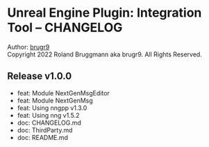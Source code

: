 # Unreal Engine Plugin: Integration Tool &ndash; CHANGELOG

Author: [brugr9](https://www.unrealengine.com/marketplace/profile/brugr9)
<br>Copyright 2022 Roland Bruggmann aka brugr9. All Rights Reserved.

## Release v1.0.0

* feat: Module NextGenMsgEditor
* feat: Module NextGenMsg
* feat: Using nngpp v1.3.0
* feat: Using nng v1.5.2
* doc: CHANGELOG.md
* doc: ThirdParty.md
* doc: README.md
